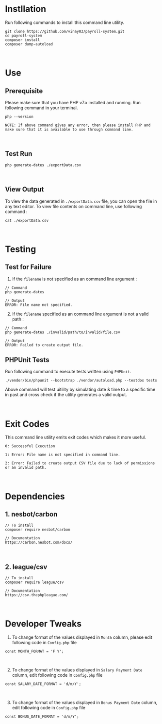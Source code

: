 # Instllation

Run following commands to install this command line utility.
```
git clone https://github.com/vinay03/payroll-system.git
cd payroll-system
composer install
composer dump-autoload
```

<br>


# Use
## Prerequisite

Please make sure that you have PHP v7.x installed and running. Run following command in your terminal.
```
php --version
```

`NOTE: If above command gives any error, then please install PHP and make sure that it is available to use through command line.`

<br>

## Test Run
```
php generate-dates ./exportData.csv
```

<br>

## View Output
To view the data generated in `./exportData.csv` file, you can open the file in any text editor. To view file contents on command line, use following command :
```
cat ./exportData.csv
```

<br>

# Testing
## Test for Failure

1. If the `filename` is not specified as an command line argument :
```
// Command
php generate-dates

// Output
ERROR: File name not specified.
```

2. If the `filename` specified as an command line argument is not a valid path :
```
// Command
php generate-dates ./invalid/path/to/invalid/file.csv

// Output
ERROR: Failed to create output file.
```

## PHPUnit Tests
Run following command to execute tests written using `PHPUnit`.

	./vendor/bin/phpunit --bootstrap ./vendor/autoload.php --testdox tests

Above command will test uitility by simulating date & time to a specific time in past and cross check if the utility generates a valid output.

<br>

# Exit Codes

This command line utility emits exit codes which makes it more useful.

`0: Successful Execution`

`1: Error: File name is not specified in command line.`

`2: Error: Failed to create output CSV file due to lack of permissions or an invalid path.`


<br>

# Dependencies

## 1. nesbot/carbon

	// To install
	composer require nesbot/carbon

	// Documentation
	https://carbon.nesbot.com/docs/

<br>

## 2. league/csv
	// To install
	composer require league/csv

	// Documentation
	https://csv.thephpleague.com/


<br>

# Developer Tweaks
1. To change format of the values displayed in `Month` column, please edit following code in `Config.php` file
```
const MONTH_FORMAT = 'F Y';
```

<br>

2. To change format of the values displayed in `Salary Payment Date` column, edit following code in `Config.php` file
```
const SALARY_DATE_FORMAT = 'd/m/Y';
```
<br>

3. To change format of the values displayed in `Bonus Payment Date` column, edit following code in `Config.php` file
```
const BONUS_DATE_FORMAT = 'd/m/Y';
```